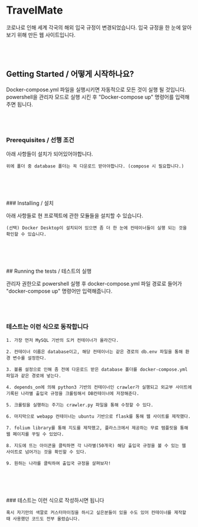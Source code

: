 # TravelMate

코로나로 인해 세계 각국의 해외 입국 규정이 변경되었습니다. 입국 규정을 한 눈에 알아보기 위해 만든 웹 사이트입니다.
<br>
<br>
<br>
<br>
## Getting Started / 어떻게 시작하나요?

Docker-compose.yml 파일을 실행시키면 자동적으로 모든 것이 실행 될 것입니다.
powershell을 관리자 모드로 실행 시킨 후 "Docker-compose up" 명령어를 입력해주면 됩니다.
<br>
<br>
<br>
<br>
### Prerequisites / 선행 조건

아래 사항들이 설치가 되어있어야합니다.

```
위에 폴더 중 database 폴더는 꼭 다운로드 받아야합니다. (compose 시 필요합니다.)
```
<br>
<br>
<br>
<br>
### Installing / 설치

아래 사항들로 현 프로젝트에 관한 모듈들을 설치할 수 있습니다.

```
(선택) Docker Desktop이 설치되어 있으면 좀 더 한 눈에 컨테이너들이 실행 되는 것을 확인할 수 있습니다.
```
<br>
<br>
<br>
<br>
## Running the tests / 테스트의 실행

관리자 권한으로 powershell 실행 후 docker-compose.yml 파일 경로로 들어가 "docker-compose up" 명령어만 입력해줍니다.
<br>
<br>
<br>
<br>
### 테스트는 이런 식으로 동작합니다

```
1. 가장 먼저 MySQL 기반의 도커 컨테이너가 올라간다.

2. 컨테이너 이름은 database이고, 해당 컨테이너는 같은 경로의 db.env 파일을 통해 환경 변수를 설정한다.

3. 볼륨 설정으로 인해 좀 전에 다운로드 받은 database 폴더를 docker-compose.yml 파일과 같은 경로에 넣는다.

4. depends_on에 의해 python3 기반의 컨테이너인 crawler가 실행되고 외교부 사이트에 기록된 나라별 출입국 규정을 크롤링해서 DB컨테이너에 저장해준다.

5. 크롤링을 실행하는 주기는 crawler.py 파일을 통해 수정할 수 있다.

6. 마지막으로 webapp 컨테이너는 ubuntu 기반으로 flask를 통해 웹 사이트를 제작했다.

7. folium library를 통해 지도를 제작했고, 플라스크에서 제공하는 무료 템플릿을 통해 웹 페이지를 꾸밀 수 있었다.

8. 지도에 뜨는 아이콘을 클릭하면 각 나라별(50개국) 해당 출입국 규정을 볼 수 있는 웹 사이트로 넘어가는 것을 확인할 수 있다.

9. 원하는 나라를 클릭하여 출입국 규정을 살펴보자!
```
<br>
<br>
<br>
<br>
### 테스트는 이런 식으로 작성하시면 됩니다

```
혹시 자기만의 색깔로 커스터마이징을 하시고 싶은분들이 있을 수도 있어 컨테이너를 제작할 때 사용했던 코드도 전부 올렸습니다.
```

